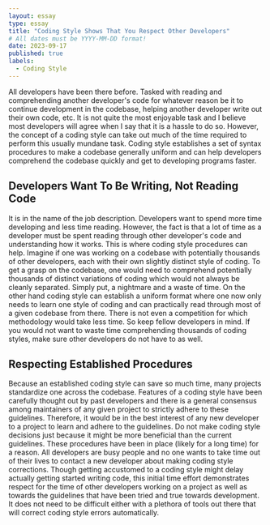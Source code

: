 ```yaml
---
layout: essay
type: essay
title: "Coding Style Shows That You Respect Other Developers"
# All dates must be YYYY-MM-DD format!
date: 2023-09-17
published: true
labels:
  - Coding Style
---
```


All developers have been there before.  Tasked with reading and comprehending another developer's code for whatever reason be it to continue development in the codebase, helping another developer write out their own code, etc.  It is not quite the most enjoyable task and I believe most developers will agree when I say that it is a hassle to do so.  However, the concept of a coding style can take out much of the time required to perform this usually mundane task.  Coding style establishes a set of syntax procedures to make a codebase generally uniform and can help developers comprehend the codebase quickly and get to developing programs faster.

## Developers Want To Be Writing, Not Reading Code

It is in the name of the job description.  Developers want to spend more time developing and less time reading.  However, the fact is that a lot of time as a developer must be spent reading through other developer's code and understanding how it works.  This is where coding style procedures can help.  Imagine if one was working on a codebase with potentially thousands of other developers, each with their own slightly distinct style of coding.  To get a grasp on the codebase, one would need to comprehend potentially thousands of distinct variations of coding which would not always be cleanly separated.  Simply put, a nightmare and a waste of time.  On the other hand coding style can establish a uniform format where one now only needs to learn one style of coding and can practically read through most of a given codebase from there.  There is not even a competition for which methodology would take less time.  So keep fellow developers in mind.  If you would not want to waste time comprehending thousands of coding styles, make sure other developers do not have to as well.

## Respecting Established Procedures

Because an established coding style can save so much time, many projects standardize one across the codebase.  Features of a coding style have been carefully thought out by past developers and there is a general consensus among maintainers of any given project to strictly adhere to these guidelines.  Therefore, it would be in the best interest of any new developer to a project to learn and adhere to the guidelines.  Do not make coding style decisions just because it might be more beneficial than the current guidelines.  These procedures have been in place (likely for a long time) for a reason.  All developers are busy people and no one wants to take time out of their lives to contact a new developer about making coding style corrections.  Though getting accustomed to a coding style might delay actually getting started writing code, this initial time effort demonstrates respect for the time of other developers working on a project as well as towards the guidelines that have been tried and true towards development.  It does not need to be difficult either with a plethora of tools out there that will correct coding style errors automatically.
